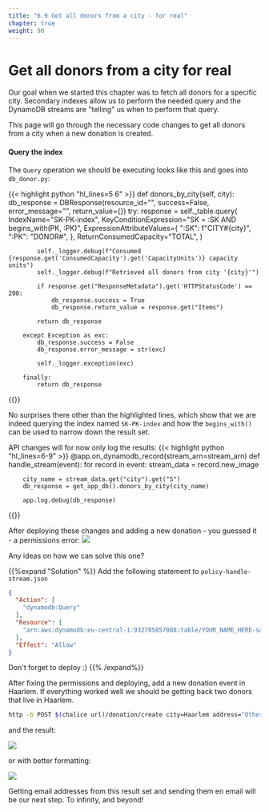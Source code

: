 ```yaml
---
title: "6.9 Get all donors from a city - for real"
chapter: true
weight: 90
---
```


# Get all donors from a city for real

Our goal when we started this chapter was to fetch all donors for a specific city. Secondary indexes allow us to perform
the needed query and the DynamoDB streams are "telling" us when to perform that query.

This page will go through the necessary code changes to get all donors from a city when a new donation is created.

#### Query the index

The `Query` operation we should be executing looks like this and goes into `db_donor.py`:

{{< highlight python "hl_lines=5 6" >}}
    def donors_by_city(self, city):
        db_response = DBResponse(resource_id="", success=False, error_message="", return_value={})
        try:
            response = self._table.query(
                IndexName="SK-PK-index",
                KeyConditionExpression="SK = :SK AND begins_with(PK, :PK)",
                ExpressionAttributeValues={
                    ":SK": f"CITY#{city}",
                    ":PK": "DONOR#",
                },
                ReturnConsumedCapacity="TOTAL",
            )

            self._logger.debug(f"Consumed {response.get('ConsumedCapacity').get('CapacityUnits')} capacity units")
            self._logger.debug(f"Retrieved all donors from city '{city}'")

            if response.get("ResponseMetadata").get('HTTPStatusCode') == 200:
                db_response.success = True
                db_response.return_value = response.get("Items")

            return db_response

        except Exception as exc:
            db_response.success = False
            db_response.error_message = str(exc)

            self._logger.exception(exc)

        finally:
            return db_response
{{</highlight>}}

No surprises there other than the highlighted lines, which show that we are indeed querying the index named `SK-PK-index` 
and how the `begins_with()` can be used to narrow down the result set.

API changes will for now only log the results:
{{< highlight python "hl_lines=6-9" >}}
@app.on_dynamodb_record(stream_arn=stream_arn)
def handle_stream(event):
    for record in event:
        stream_data = record.new_image

        city_name = stream_data.get("city").get("S")
        db_response = get_app_db().donors_by_city(city_name)

        app.log.debug(db_response)
{{</highlight>}}

After deploying these changes and adding a new donation - you guessed it - a permissions error:
![](/images/code_screenshots/80_90_1.png)

Any ideas on how we can solve this one?

{{%expand "Solution" %}}
Add the following statement to `policy-handle-stream.json`

```json
{
  "Action": [
    "dynamodb:Query"
  ],
  "Resource": [
    "arn:aws:dynamodb:eu-central-1:932785857088:table/YOUR_NAME_HERE-savealife-dev/index/*"
  ],
  "Effect": "Allow"
}
```

Don't forget to deploy :)
{{% /expand%}}

After fixing the permissions and deploying, add a new donation event in Haarlem. If everything worked well we should be 
getting back two donors that live in Haarlem.

```bash
http -b POST $(chalice url)/donation/create city=Haarlem address="Other street" datetime="2022-04-06T12:00:00"
```

and the result:

![](/images/code_screenshots/80_90_2.png)

or with better formatting:

![](/images/code_screenshots/80_90_3.png)

Getting email addresses from this result set and sending them en email will be our next step. To infinity, and beyond!